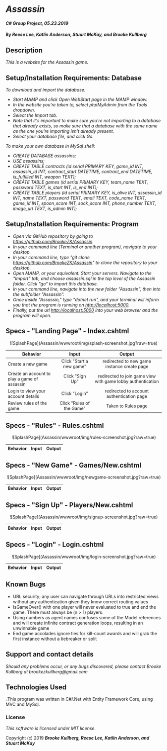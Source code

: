 # _Assassin_

#### _C# Group Project, 05.23.2019_

#### By _Reese Lee, Katlin Anderson, Stuart McKay, and Brooke Kullberg_

## Description
_This is a website for the Assassin game._

## Setup/Installation Requirements: Database

_To download and import the database:_

* _Start MAMP and click Open WebStart page in the MAMP window._
* _In the website you're taken to, select phpMyAdmin from the Tools dropdown._
* _Select the Import tab._
* _Note that it's important to make sure you're not importing to a database that already exists, so make sure that a database with the same name as the one you're importing isn't already present._
* _Select your database file, and click Go._

_To make your own database in MySql shell:_

* _CREATE DATABASE assassins;_
* _USE assassins;_
* _CREATE TABLE contracts (id serial PRIMARY KEY, game_id INT, assassin_id INT, contract_start DATETIME, contract_end DATETIME, is_fulfilled INT, weapon TEXT);_
* _CREATE TABLE games (id serial PRIMARY KEY, team_name TEXT, password TEXT, is_start INT, is_end INT);_
* _CREATE TABLE players (id serial PRIMARY KEY, is_alive INT, assassin_id INT, name TEXT, password TEXT, email TEXT, code_name TEXT, game_id INT, spoon_score INT, sock_score INT, phone_number TEXT, image_url TEXT, is_admin INT);_

## Setup/Installation Requirements: Program

* _Open via GitHub repository by going to <https://github.com/BrookeZK/Assassin>._
* _In your command line (Terminal or another program), navigate to your desktop._
* _In your command line, type "git clone https://github.com/BrookeZK/Assassin" to clone the repository to your desktop._
* _Open MAMP, or your equivalent. Start your servers. Navigate to the "Import" tab, and choose assassin.sql in the top level of the Assassin folder. Click "go" to import this database._
* _In your command line, navigate into the new folder "Assassin", then into the subfolder "Assassin"._
* _Once inside "Assassin," type "dotnet run", and your terminal will inform you that the program is running on <http://localhost:5000>._
* _Finally, put the url <http://localhost:5000> into your web browser and the program will open._


## Specs - "Landing Page" - Index.cshtml

<p  align="center">
  ![SplashPage](Assassin/wwwroot/img/splash-screenshot.jpg?raw=true)
</p>

| Behavior | Input | Output |
| ------------- |:-------------:| :-----:|
| Create a new game | Click "Start a new game" | redirected to new game instance create page |
| Create an account to play a game of assassin | Click "Sign Up" | redirected to join game view with game lobby authentication |
| Login to view your account details | Click "Login" | redirected to account authentication page |
| Review rules of the game | Click "Rules of the Game" | Taken to Rules page |

## Specs - "Rules" - Rules.cshtml

<p  align="center">
  ![SplashPage](Assassin/wwwroot/img/rules-screenshot.jpg?raw=true)
</p>


| Behavior | Input | Output |
| ------------- |:-------------:| -----:|

## Specs - "New Game" - Games/New.cshtml

<p  align="center">
  ![SplashPage](Assassin/wwwroot/img/newgame-screenshot.jpg?raw=true)
</p>

| Behavior | Input | Output |
| ------------- |:-------------:| -----:|

## Specs - "Sign Up" - Players/New.cshtml

<p  align="center">
  ![SplashPage](Assassin/wwwroot/img/signup-screenshot.jpg?raw=true)
</p>

| Behavior | Input | Output |
| ------------- |:-------------:| -----:|

## Specs - "Login" - Login.cshtml

<p  align="center">
  ![SplashPage](Assassin/wwwroot/img/login-screenshot.jpg?raw=true)
</p>

| Behavior | Input | Output |
| ------------- |:-------------:| -----:|

## Known Bugs

* URL security; any user can navigate through URLs into restricted views without any authentication given they know correct routing values
* IsGameOver() with one player will never evaluated to true and end the game. There must always be (n > 1) players.
* Using numbers as agent names confuses some of the Model references and will create infinite contract generation loops, resulting in an unwinnable game
* End game accolades ignore ties for kill-count awards and will grab the first instance without a tiebreaker or split


## Support and contact details

_Should any problems occur, or any bugs discovered, please contact Brooke Kullberg at brookezkullberg@gmail.com_

## Technologies Used

_This program was written in C#/.Net with Entity Framework Core, using MVC and MySql.

### License

*This software is licensed under MIT license.*

Copyright (c) 2019 **_Brooke Kullberg, Reese Lee, Katlin Anderson, and Stuart McKay_**
